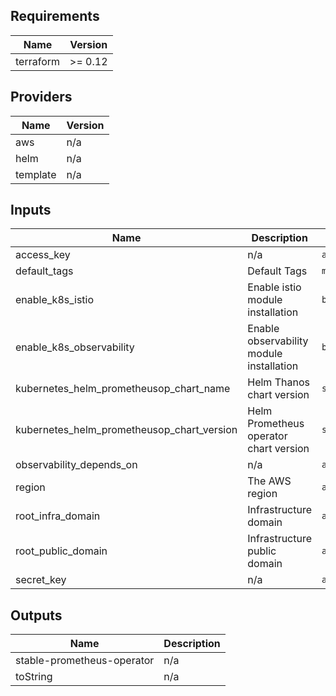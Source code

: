 ## Requirements

| Name | Version |
|------|---------|
| terraform | >= 0.12 |

## Providers

| Name | Version |
|------|---------|
| aws | n/a |
| helm | n/a |
| template | n/a |

## Inputs

| Name | Description | Type | Default | Required |
|------|-------------|------|---------|:--------:|
| access\_key | n/a | `any` | n/a | yes |
| default\_tags | Default Tags | `map(string)` | n/a | yes |
| enable\_k8s\_istio | Enable istio module installation | `bool` | `false` | no |
| enable\_k8s\_observability | Enable observability module installation | `bool` | `false` | no |
| kubernetes\_helm\_prometheusop\_chart\_name | Helm  Thanos chart version | `string` | `"stable/prometheus-operator"` | no |
| kubernetes\_helm\_prometheusop\_chart\_version | Helm  Prometheus operator chart version | `string` | `"8.13.8"` | no |
| observability\_depends\_on | n/a | `any` | `[]` | no |
| region | The AWS region | `any` | n/a | yes |
| root\_infra\_domain | Infrastructure domain | `any` | n/a | yes |
| root\_public\_domain | Infrastructure public domain | `any` | n/a | yes |
| secret\_key | n/a | `any` | n/a | yes |

## Outputs

| Name | Description |
|------|-------------|
| stable-prometheus-operator | n/a |
| toString | n/a |

